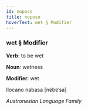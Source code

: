 ```yaml
---
id: noposo
title: noposo
hoverText: wet § Modifier
---
```


### wet § Modifier

**Verb**: to be wet

**Noun**: wetness

**Modifier**: wet

Ilocano nabasa [nɐbɐˈsa]

*Austronesian Language Family*